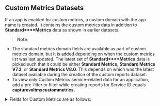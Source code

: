                             


Custom Metrics Datasets
-----------------------

If an app is enabled for custom metrics, a custom domain with the app name is created. It contains the custom metrics data in addition to **Standard****Metrics** data as shown in earlier datasets.

> **Note:**  
*   The standard metrics domain fields are available as part of custom metrics domain, but it is added depending on when the custom metrics list was last updated. The latest set of **Standard****Metrics** data is picked such that it could be either **Standard Metrics**, **Standard Metrics V7.2**,   or **Standard Metrics V8.0**. This depends on which was the latest dataset available during the creation of the custom reports dataset.  
*   To view only Custom Metrics service-related data for an application, add a pre-filter or filter while creating reports for Service ID equals **capturevoltmxcustommetrics**.  


<details close markdown="block"><summary>Fields for Custom Metrics are as follows:</summary>

1.  CM Environment guid - GUID of the environment.
2.  CM Application Name - Name of the application.
3.  CM Application Version - Version of the application.
4.  CM Application Type - Type of the application. For example, Native and SPA.
5.  CM Channel - Channel of application. For example, Mobile and Tablet.
6.  CM Device Model - The model type of client device.
7.  CM DeviceID - Unique ID of the device for the application.
8.  CM OS Version - Version of the client device's OS.
9.  CM Platform - Application platform. For example, iOS and Android.
10.  CM Service ID - Request Service ID
11.  CM TimeStamp\_Local – Timestamp of the event in the local time zone. The local time zone is set in user’s profile in Volt MX Foundry console.
12.  CM TimeStamp\_UTC – Timestamp of the event in UTC.
13.  CM City - Obtained from IP for geolocation mapping. This field is not populated if this detail cannot be resolved from the IP address.
14.  CM Country - Obtained from IP for geolocation mapping. This field is not populated if this detail cannot be resolved from the IP address.
15.  CM Region - Obtained from IP for geolocation mapping. This field is not populated if this detail cannot be resolved from the IP address.
16.  CM Zip - Obtained from IP for geolocation mapping. This field is not populated if this detail cannot be resolved from the IP address.
17.  CM SDK Type - If an app is built using Volt MX Foundry SDK this will indicate the type of SDK such as iOS and PhoneGap.
18.  CM SDK Version - Version of the Volt MX Foundry SDK used in the client binary.
19.  CM Volt MX Foundry (Foundry) app name– application name provided on creation of an app in Volt MX Foundry console.
20.  CM Volt MX Foundry (Foundry) app guid – application guid generated on the creation of an app in Volt MX Foundry console.
21.  CM Volt MX User ID - User ID of the end user using the app. Value has to be set using the setUserID API in the application.
22.  CM Remote IP - Request Remote IP
23.  CM User Agent - User agent of the client device from a network call.
24.  CM Request\_key - Request key of the request.
25.  CM Session\_key - Unique session identifier for application session data from session init call.

> **_Note:_** In addition to the above fields, you can view all the Custom Metrics created for an application.

![](Resources/Images/DataChooserCustomMetrics_643x639.png)

> **Note:**  
*   For a published application, when you create a new custom metrics or update the existing one, the custom metrics domain is updated with a new data set.  
*   In the new format, the custom metric fields are a subset of a new dataset called Custom Metrics.  
    If you modify an existing report or a view, it throws an error saying, **Specific fields not found**. To avoid this, delete the existing custom metric fields added as part of the view that you want to edit and add them again from the updated Custom Metrics dataset. This can affect the   calculations done by using those fields.   
    Alternatively, you must create a new report by adding the fields from the latest Custom Metrics dataset without disturbing the existing views/reports. The new Custom Metrics dataset accelerates the report creation process. The new Custom Metrics dataset includes all the application related   fields. Thus, you must add the application related fields from the Custom Metrics dataset instead of adding from Requests/Sessions/Events datasets.  
    

